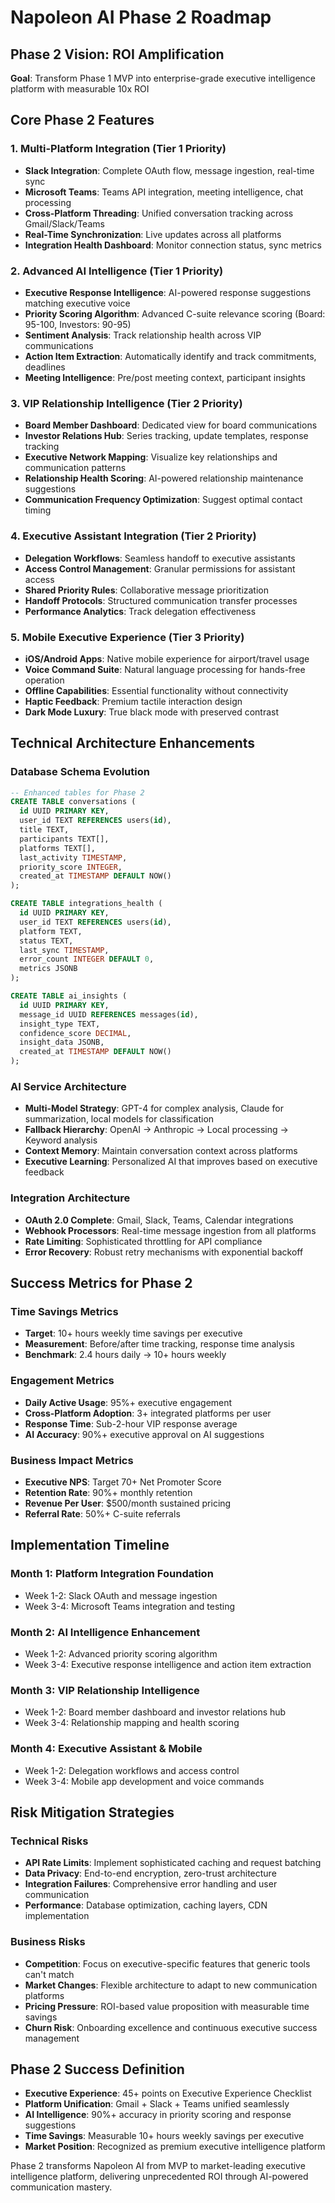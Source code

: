 # Napoleon AI Phase 2 Roadmap

## Phase 2 Vision: ROI Amplification
**Goal**: Transform Phase 1 MVP into enterprise-grade executive intelligence platform with measurable 10x ROI

## Core Phase 2 Features

### 1. Multi-Platform Integration (Tier 1 Priority)
- **Slack Integration**: Complete OAuth flow, message ingestion, real-time sync
- **Microsoft Teams**: Teams API integration, meeting intelligence, chat processing
- **Cross-Platform Threading**: Unified conversation tracking across Gmail/Slack/Teams
- **Real-Time Synchronization**: Live updates across all platforms
- **Integration Health Dashboard**: Monitor connection status, sync metrics

### 2. Advanced AI Intelligence (Tier 1 Priority)
- **Executive Response Intelligence**: AI-powered response suggestions matching executive voice
- **Priority Scoring Algorithm**: Advanced C-suite relevance scoring (Board: 95-100, Investors: 90-95)
- **Sentiment Analysis**: Track relationship health across VIP communications
- **Action Item Extraction**: Automatically identify and track commitments, deadlines
- **Meeting Intelligence**: Pre/post meeting context, participant insights

### 3. VIP Relationship Intelligence (Tier 2 Priority)
- **Board Member Dashboard**: Dedicated view for board communications
- **Investor Relations Hub**: Series tracking, update templates, response tracking
- **Executive Network Mapping**: Visualize key relationships and communication patterns
- **Relationship Health Scoring**: AI-powered relationship maintenance suggestions
- **Communication Frequency Optimization**: Suggest optimal contact timing

### 4. Executive Assistant Integration (Tier 2 Priority)
- **Delegation Workflows**: Seamless handoff to executive assistants
- **Access Control Management**: Granular permissions for assistant access
- **Shared Priority Rules**: Collaborative message prioritization
- **Handoff Protocols**: Structured communication transfer processes
- **Performance Analytics**: Track delegation effectiveness

### 5. Mobile Executive Experience (Tier 3 Priority)
- **iOS/Android Apps**: Native mobile experience for airport/travel usage
- **Voice Command Suite**: Natural language processing for hands-free operation
- **Offline Capabilities**: Essential functionality without connectivity
- **Haptic Feedback**: Premium tactile interaction design
- **Dark Mode Luxury**: True black mode with preserved contrast

## Technical Architecture Enhancements

### Database Schema Evolution
```sql
-- Enhanced tables for Phase 2
CREATE TABLE conversations (
  id UUID PRIMARY KEY,
  user_id TEXT REFERENCES users(id),
  title TEXT,
  participants TEXT[],
  platforms TEXT[],
  last_activity TIMESTAMP,
  priority_score INTEGER,
  created_at TIMESTAMP DEFAULT NOW()
);

CREATE TABLE integrations_health (
  id UUID PRIMARY KEY,
  user_id TEXT REFERENCES users(id),
  platform TEXT,
  status TEXT,
  last_sync TIMESTAMP,
  error_count INTEGER DEFAULT 0,
  metrics JSONB
);

CREATE TABLE ai_insights (
  id UUID PRIMARY KEY,
  message_id UUID REFERENCES messages(id),
  insight_type TEXT,
  confidence_score DECIMAL,
  insight_data JSONB,
  created_at TIMESTAMP DEFAULT NOW()
);
```

### AI Service Architecture
- **Multi-Model Strategy**: GPT-4 for complex analysis, Claude for summarization, local models for classification
- **Fallback Hierarchy**: OpenAI → Anthropic → Local processing → Keyword analysis
- **Context Memory**: Maintain conversation context across platforms
- **Executive Learning**: Personalized AI that improves based on executive feedback

### Integration Architecture
- **OAuth 2.0 Complete**: Gmail, Slack, Teams, Calendar integrations
- **Webhook Processors**: Real-time message ingestion from all platforms
- **Rate Limiting**: Sophisticated throttling for API compliance
- **Error Recovery**: Robust retry mechanisms with exponential backoff

## Success Metrics for Phase 2

### Time Savings Metrics
- **Target**: 10+ hours weekly time savings per executive
- **Measurement**: Before/after time tracking, response time analysis
- **Benchmark**: 2.4 hours daily → 10+ hours weekly

### Engagement Metrics
- **Daily Active Usage**: 95%+ executive engagement
- **Cross-Platform Adoption**: 3+ integrated platforms per user
- **Response Time**: Sub-2-hour VIP response average
- **AI Accuracy**: 90%+ executive approval on AI suggestions

### Business Impact Metrics
- **Executive NPS**: Target 70+ Net Promoter Score
- **Retention Rate**: 90%+ monthly retention
- **Revenue Per User**: $500/month sustained pricing
- **Referral Rate**: 50%+ C-suite referrals

## Implementation Timeline

### Month 1: Platform Integration Foundation
- Week 1-2: Slack OAuth and message ingestion
- Week 3-4: Microsoft Teams integration and testing

### Month 2: AI Intelligence Enhancement
- Week 1-2: Advanced priority scoring algorithm
- Week 3-4: Executive response intelligence and action item extraction

### Month 3: VIP Relationship Intelligence
- Week 1-2: Board member dashboard and investor relations hub
- Week 3-4: Relationship mapping and health scoring

### Month 4: Executive Assistant & Mobile
- Week 1-2: Delegation workflows and access control
- Week 3-4: Mobile app development and voice commands

## Risk Mitigation Strategies

### Technical Risks
- **API Rate Limits**: Implement sophisticated caching and request batching
- **Data Privacy**: End-to-end encryption, zero-trust architecture
- **Integration Failures**: Comprehensive error handling and user communication
- **Performance**: Database optimization, caching layers, CDN implementation

### Business Risks
- **Competition**: Focus on executive-specific features that generic tools can't match
- **Market Changes**: Flexible architecture to adapt to new communication platforms
- **Pricing Pressure**: ROI-based value proposition with measurable time savings
- **Churn Risk**: Onboarding excellence and continuous executive success management

## Phase 2 Success Definition
- **Executive Experience**: 45+ points on Executive Experience Checklist
- **Platform Unification**: Gmail + Slack + Teams unified seamlessly
- **AI Intelligence**: 90%+ accuracy in priority scoring and response suggestions
- **Time Savings**: Measurable 10+ hours weekly savings per executive
- **Market Position**: Recognized as premium executive intelligence platform

Phase 2 transforms Napoleon AI from MVP to market-leading executive intelligence platform, delivering unprecedented ROI through AI-powered communication mastery.